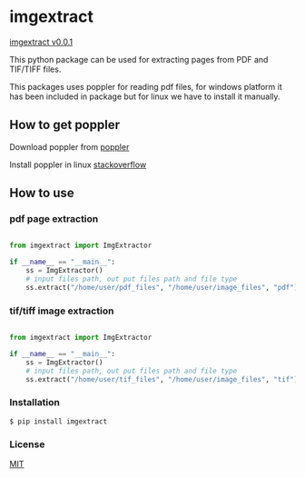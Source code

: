 # imgextract 

[imgextract v0.0.1](https://pypi.org/project/imgextract/)

This python package can be used for extracting pages from PDF and TIF/TIFF files.


This packages uses poppler for reading pdf files, for windows platform it has been included in package but for linux we have to install it manually.

## How to get poppler

Download poppler from [poppler](https://poppler.freedesktop.org/)

Install poppler in linux [stackoverflow](https://stackoverflow.com/questions/32156047/how-to-install-poppler-in-ubuntu-15-04)

## How to use

### pdf page extraction

```python

from imgextract import ImgExtractor

if __name__ == "__main__":
    ss = ImgExtractor()
    # input files path, out put files path and file type
    ss.extract("/home/user/pdf_files", "/home/user/image_files", "pdf")


```

### tif/tiff image extraction

```python

from imgextract import ImgExtractor

if __name__ == "__main__":
    ss = ImgExtractor()
    # input files path, out put files path and file type
    ss.extract("/home/user/tif_files", "/home/user/image_files", "tif")


```

### Installation

```shell
$ pip install imgextract
```

### License

  [MIT](LICENSE)